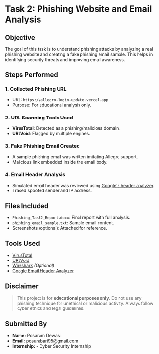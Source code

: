 # Task 2: Phishing Website and Email Analysis

##  Objective
The goal of this task is to understand phishing attacks by analyzing a real phishing website and creating a fake phishing email sample. This helps in identifying security threats and improving email awareness.


##  Steps Performed

###  1. Collected Phishing URL
- URL: `https://allegro-login-update.vercel.app`
- Purpose: For educational analysis only.

###  2. URL Scanning Tools Used
- **VirusTotal**: Detected as a phishing/malicious domain.
- **URLVoid**: Flagged by multiple engines.

###  3. Fake Phishing Email Created
- A sample phishing email was written imitating Allegro support.
- Malicious link embedded inside the email body.

###  4. Email Header Analysis
- Simulated email header was reviewed using [Google's header analyzer](https://toolbox.googleapps.com/apps/messageheader/).
- Traced spoofed sender and IP address.


##  Files Included
- `Phishing_Task2_Report.docx`: Final report with full analysis.
- `phishing_email_sample.txt`: Sample email content.
- Screenshots (optional): Attached for reference.

##  Tools Used
- [VirusTotal](https://www.virustotal.com/)
- [URLVoid](https://www.urlvoid.com/)
- [Wireshark](https://www.wireshark.org/) *(Optional)*
- [Google Email Header Analyzer](https://toolbox.googleapps.com/apps/messageheader/)


## Disclaimer
> This project is for **educational purposes only**. Do not use any phishing technique for unethical or malicious activity. Always follow cyber ethics and legal guidelines.


## Submitted By
- **Name:** Posaram Dewasi
- **Email:** posurabari95@gmail.com
- **Internship:** - Cyber Security Internship


